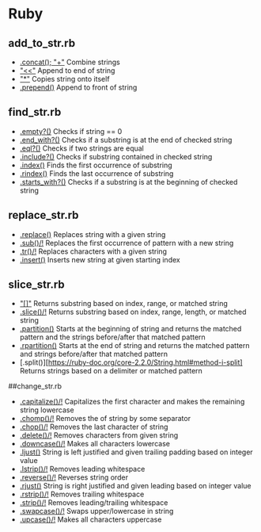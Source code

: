 # Ruby

## add_to_str.rb

- [.concat(); "+"](https://ruby-doc.org/core-2.2.0/String.html#method-i-concat) Combine strings
- ["<<"](https://ruby-doc.org/core-2.2.0/String.html#method-i-3C-3C) Append to end of string
- ["\*"](https://ruby-doc.org/core-2.2.0/String.html#method-i-2A) Copies string onto itself
- [.prepend()](https://ruby-doc.org/core-2.2.0/String.html#method-i-prepend) Append to front of string

## find_str.rb

- [.empty?()](https://ruby-doc.org/core-2.2.0/String.html#method-i-empty-3F) Checks if string == 0
- [.end_with?()](https://ruby-doc.org/core-2.2.0/String.html#method-i-end_with-3F) Checks if a substring is at the end of checked string
- [.eql?()](https://ruby-doc.org/core-2.2.0/String.html#method-i-eql-3F) Checks if two strings are equal
- [.include?()](https://ruby-doc.org/core-2.2.0/String.html#method-i-include-3F) Checks if substring contained in checked string
- [.index()](https://ruby-doc.org/core-2.2.0/String.html#method-i-index) Finds the first occurrence of substring
- [.rindex()](https://ruby-doc.org/core-2.2.0/String.html#method-i-rindex) Finds the last occurrence of substring
- [.starts_with?()](https://ruby-doc.org/core-2.2.0/String.html#method-i-start_with-3F) Checks if a substring is at the beginning of checked string

## replace_str.rb

- [.replace()](https://ruby-doc.org/core-2.2.0/String.html#method-i-replace) Replaces string with a given string
- [.sub()/!](https://ruby-doc.org/core-2.2.0/String.html#method-i-sub) Replaces the first occurrence of pattern with a new string
- [.tr()/!](https://ruby-doc.org/core-2.2.0/String.html#method-i-tr) Replaces characters with a given string
- [.insert()](https://ruby-doc.org/core-2.2.0/String.html#method-i-insert) Inserts new string at given starting index

## slice_str.rb

- [\"\[\]\"](https://ruby-doc.org/core-2.2.0/String.html#method-i-5B-5D) Returns substring based on index, range, or matched string
- [.slice()/!](https://ruby-doc.org/core-2.2.0/String.html#method-i-slice) Returns substring based on index, range, length, or matched string
- [.partition()](https://ruby-doc.org/core-2.2.0/String.html#method-i-partition) Starts at the beginning of string and returns the matched pattern and the strings before/after that matched pattern
- [.rpartition()](https://ruby-doc.org/core-2.2.0/String.html#method-i-rpartition) Starts at the end of string and returns the matched pattern and strings before/after that matched pattern
- [.split()][https://ruby-doc.org/core-2.2.0/String.html#method-i-split] Returns strings based on a delimiter or matched pattern

##change_str.rb

- [.capitalize()/!](https://ruby-doc.org/core-2.2.0/String.html#method-i-capitalize) Capitalizes the first character and makes the remaining string lowercase
- [.chomp()/!](https://ruby-doc.org/core-2.2.0/String.html#method-i-chomp) Removes the of string by some separator
- [.chop()/!](https://ruby-doc.org/core-2.2.0/String.html#method-i-chop) Removes the last character of string
- [.delete()/!](https://ruby-doc.org/core-2.2.0/String.html#method-i-delete) Removes characters from given string
- [.downcase()/!](https://ruby-doc.org/core-2.2.0/String.html#method-i-downcase) Makes all characters lowercase
- [.ljust()](https://ruby-doc.org/core-2.2.0/String.html#method-i-ljust) String is left justified and given trailing padding based on integer value
- [.lstrip()/!](https://ruby-doc.org/core-2.2.0/String.html#method-i-lstrip) Removes leading whitespace
- [.reverse()/!](https://ruby-doc.org/core-2.2.0/String.html#method-i-reverse) Reverses string order
- [.rjust()](https://ruby-doc.org/core-2.2.0/String.html#method-i-rjust) String is right justified and given leading based on integer value
- [.rstrip()/!](https://ruby-doc.org/core-2.2.0/String.html#method-i-rstrip) Removes trailing whitespace
- [.strip()/!](https://ruby-doc.org/core-2.2.0/String.html#method-i-strip) Removes leading/trailing whitespace
- [.swapcase()/!](https://ruby-doc.org/core-2.2.0/String.html#method-i-swapcase) Swaps upper/lowercase in string
- [.upcase()/!](https://ruby-doc.org/core-2.2.0/String.html#method-i-upcase) Makes all characters uppercase
